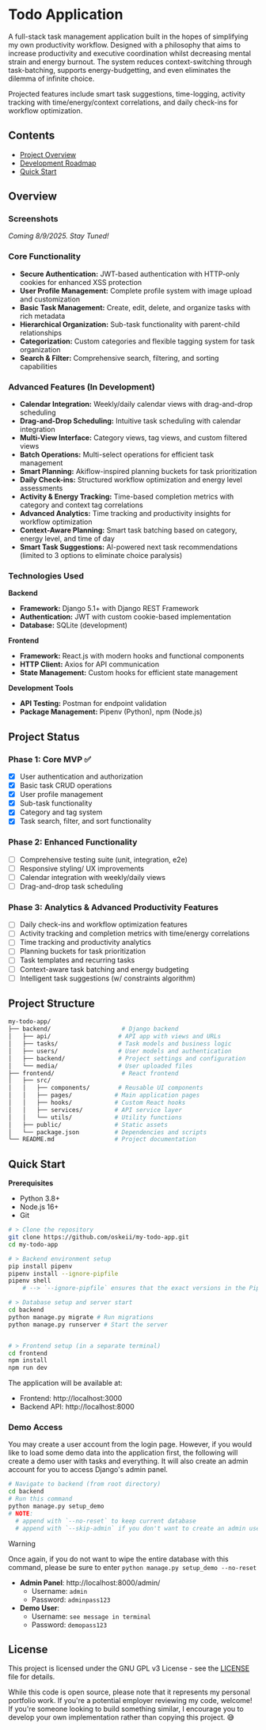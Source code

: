 # Todo Application
A full-stack task management application built in the hopes of simplifying my own productivity workflow. Designed with a philosophy that aims to increase productivity and executive coordination whilst decreasing mental strain and energy burnout. The system reduces context-switching through task-batching, supports energy-budgetting, and even eliminates the dilemma of infinite choice. 

Projected features include smart task suggestions, time-logging, activity tracking with time/energy/context correlations, and daily check-ins for workflow optimization.
## Contents
- [Project Overview](#overview)
- [Development Roadmap](#project-status)
- [Quick Start](#quick-start)

## Overview
### Screenshots
*Coming 8/9/2025. Stay Tuned!*

### Core Functionality
- **Secure Authentication:** JWT-based authentication with HTTP-only cookies for enhanced XSS protection
- **User Profile Management:** Complete profile system with image upload and customization
- **Basic Task Management:** Create, edit, delete, and organize tasks with rich metadata
- **Hierarchical Organization:** Sub-task functionality with parent-child relationships
- **Categorization:** Custom categories and flexible tagging system for task organization
- **Search & Filter:** Comprehensive search, filtering, and sorting capabilities

### Advanced Features (In Development)
- **Calendar Integration:** Weekly/daily calendar views with drag-and-drop scheduling
- **Drag-and-Drop Scheduling:** Intuitive task scheduling with calendar integration
- **Multi-View Interface:** Category views, tag views, and custom filtered views
- **Batch Operations:** Multi-select operations for efficient task management
- **Smart Planning:** Akiflow-inspired planning buckets for task prioritization
- **Daily Check-ins:** Structured workflow optimization and energy level assessments
- **Activity & Energy Tracking:** Time-based completion metrics with category and context tag correlations
- **Advanced Analytics:** Time tracking and productivity insights for workflow optimization
- **Context-Aware Planning:** Smart task batching based on category, energy level, and time of day
- **Smart Task Suggestions:** AI-powered next task recommendations (limited to 3 options to eliminate choice paralysis)

### Technologies Used
**Backend**
- **Framework:** Django 5.1+ with Django REST Framework
- **Authentication:** JWT with custom cookie-based implementation
- **Database:** SQLite (development)
  
**Frontend**
- **Framework:** React.js with modern hooks and functional components
- **HTTP Client:** Axios for API communication
- **State Management:** Custom hooks for efficient state management
  
**Development Tools**
- **API Testing:** Postman for endpoint validation
- **Package Management:** Pipenv (Python), npm (Node.js)

## Project Status
### Phase 1: Core MVP ✅
- [x] User authentication and authorization
- [x] Basic task CRUD operations
- [x] User profile management
- [x] Sub-task functionality
- [x] Category and tag system
- [x] Task search, filter, and sort functionality
### Phase 2: Enhanced Functionality
- [ ] Comprehensive testing suite (unit, integration, e2e)
- [ ] Responsive styling/ UX improvements
- [ ] Calendar integration with weekly/daily views
- [ ] Drag-and-drop task scheduling
### Phase 3: Analytics & Advanced Productivity Features
- [ ] Daily check-ins and workflow optimization features
- [ ] Activity tracking and completion metrics with time/energy correlations
- [ ] Time tracking and productivity analytics
- [ ] Planning buckets for task prioritization
- [ ] Task templates and recurring tasks
- [ ] Context-aware task batching and energy budgeting
- [ ] Intelligent task suggestions (w/ constraints algorithm)

## Project Structure
```bash
my-todo-app/
├── backend/                    # Django backend
│   ├── api/                   # API app with views and URLs
│   ├── tasks/                 # Task models and business logic
│   ├── users/                 # User models and authentication
│   ├── backend/               # Project settings and configuration
│   └── media/                 # User uploaded files
├── frontend/                   # React frontend
│   ├── src/
│   │   ├── components/        # Reusable UI components
│   │   ├── pages/            # Main application pages
│   │   ├── hooks/            # Custom React hooks
│   │   ├── services/         # API service layer
│   │   └── utils/            # Utility functions
│   ├── public/               # Static assets
│   └── package.json          # Dependencies and scripts
└── README.md                 # Project documentation
```

## Quick Start
**Prerequisites**
- Python 3.8+
- Node.js 16+
- Git

```bash
# > Clone the repository
git clone https://github.com/oskeii/my-todo-app.git
cd my-todo-app

# > Backend environment setup
pip install pipenv
pipenv install --ignore-pipfile 
pipenv shell
    # --> `--ignore-pipfile` ensures that the exact versions in the Pipfile.lock are installed, avoiding version mismatches.

# > Database setup and server start
cd backend
python manage.py migrate # Run migrations
python manage.py runserver # Start the server


# > Frontend setup (in a separate terminal)
cd frontend
npm install
npm run dev
```
The application will be available at:
- Frontend: http://localhost:3000
- Backend API: http://localhost:8000

### Demo Access
You may create a user account from the login page. However, if you would like to load some demo data into the application first, the following will create a demo user with tasks and everything. It will also create an admin account for you to access Django's admin panel.
```bash
# Navigate to backend (from root directory)
cd backend
# Run this command
python manage.py setup_demo
# NOTE: 
  # append with `--no-reset` to keep current database
  # append with `--skip-admin` if you don't want to create an admin user, or would prefer to set this up manually
```
>[!WARNING]
> Once again, if you do not want to wipe the entire database with this command, please be sure to enter `python manage.py setup_demo --no-reset`

- **Admin Panel**: http://localhost:8000/admin/
  - Username: `admin`
  - Password: `adminpass123`
- **Demo User**:
  - Username: `see message in terminal`
  - Password: `demopass123`


## License
This project is licensed under the GNU GPL v3 License - see the [LICENSE](LICENSE) file for details.

While this code is open source, please note that it represents my personal portfolio work. 
If you're a potential employer reviewing my code, welcome! If you're someone looking to build something similar, I encourage you to develop your own implementation rather than copying this project. 😅

